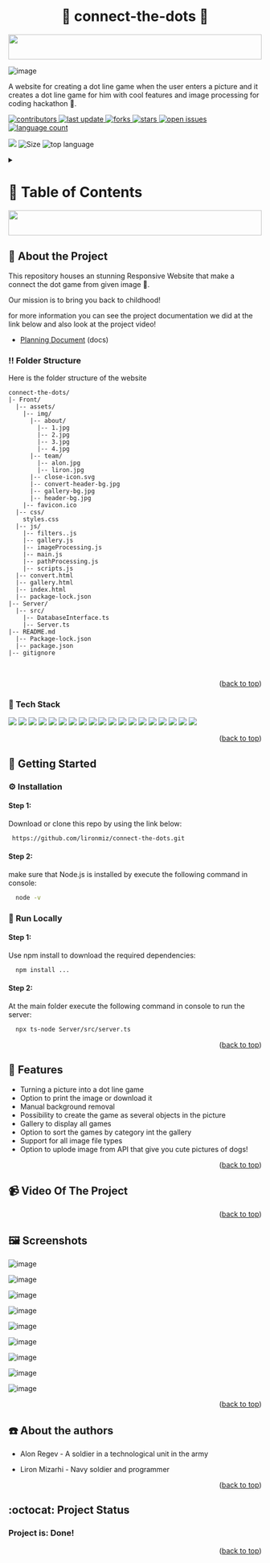 <a name="readme-top"></a>
<h1 align="center"> 👾 connect-the-dots 👾 </h1>

<img src="https://i.imgur.com/dBaSKWF.gif" height="50" width="100%">

![image](https://user-images.githubusercontent.com/91504420/218862204-9a373a89-c2ce-45d9-aff1-41d1fdc9927d.png)

<p>
A website for creating a dot line game when the user enters a picture and it creates a dot line game for him with cool features and image processing for coding hackathon 🥳.
</p>

<!-- Badges -->
<p>
  <a href="https://github.com/lironmiz/connect-the-dots/graphs/contributors">
    <img src="https://img.shields.io/github/contributors/lironmiz/connect-the-dots" alt="contributors" />
  </a>
  <a href="">
    <img src="https://img.shields.io/github/last-commit/lironmiz/connect-the-dots" alt="last update" />
  </a>
  <a href="https://github.com/lironmiz/connect-the-dots/network/members">
    <img src="https://img.shields.io/github/forks/lironmiz/connect-the-dots" alt="forks" />
  </a>
  <a href="https://github.com/lironmiz/connect-the-dots/stargazers">
    <img src="https://img.shields.io/github/stars/ladunjexa/connect-the-dots" alt="stars" />
  </a>
  <a href="https://github.com/lironmiz/connect-the-dots/issues/">
    <img src="https://img.shields.io/github/issues/lironmiz/connect-the-dots" alt="open issues" />
  </a>
  <a href="https://github.com/lironmiz/connect-the-dots/language count/">
    <img src="https://img.shields.io/github/languages/count/lironmiz/connect-the-dots" alt="language count" />
  </a>
</p>

 ![](https://img.shields.io/tokei/lines/github/lironmiz/connect-the-dots?color=blue&label=Lines%20of%20Code)
![Size](https://img.shields.io/github/repo-size/lironmiz/connect-the-dots?color=red&label=Repo%20Size%20)
 <img src="https://img.shields.io/github/languages/top/lironmiz/connect-the-dots" alt="top language" />

<!-- Table of Contents -->
<details>

<summary>

# :notebook_with_decorative_cover: Table of Contents

</summary>

- [About the Project](#star2-about-the-project)
  * [Folder Structure](#bangbang-folder-structure)
  * [Tech Stack](#robot-tech-stack)
- [Getting Started](#toolbox-getting-started)
  * [Installation](#gear-installation)
  * [Run Locally](#running-run-locally)
- [Video Of The Project](#video_camera-video-of-the-project)
- [Features](#muscle-features)
- [ScreenShots](#framed_picture-screenshots)
- [About the authors](#telephone-about-the-authors)
- [Project Status](#octocat-project-status)

</details>  

<img src="https://i.imgur.com/dBaSKWF.gif" height="50" width="100%">

<!-- About the Project -->
## :star2: About the Project

This repository houses an stunning Responsive Website that make a connect the dot game from given image 🤯.

Our mission is to bring you back to childhood!

for more information you can see the project documentation we did at the link below and also look at the project video!

- [Planning Document](https://docs.google.com/document/d/1xzy8paq7EBBskn_GaemU54gSpc9PtrlC6QMFPCwp6P8/edit?usp=sharing) (docs)

<!-- Folder Structure -->
### :bangbang: Folder Structure

Here is the folder structure of the website 
```
connect-the-dots/
|- Front/
  |-- assets/
    |-- img/
      |-- about/
        |-- 1.jpg
        |-- 2.jpg
        |-- 3.jpg
        |-- 4.jpg
      |-- team/
        |-- alon.jpg
        |-- liron.jpg
      |-- close-icon.svg
      |-- convert-header-bg.jpg
      |-- gallery-bg.jpg
      |-- header-bg.jpg
    |-- favicon.ico
  |-- css/
    styles.css
  |-- js/
    |-- filters..js
    |-- gallery.js
    |-- imageProcessing.js
    |-- main.js
    |-- pathProcessing.js
    |-- scripts.js
  |-- convert.html
  |-- gallery.html
  |-- index.html
  |-- package-lock.json
|-- Server/
  |-- src/
    |-- DatabaseInterface.ts
    |-- Server.ts
|-- README.md
  |-- Package-lock.json
  |-- package.json
|-- gitignore  
```
<br />

<p align="right">(<a href="#readme-top">back to top</a>)</p>

<!-- TechStack -->
### :robot: Tech Stack
<p>
<img src="https://img.shields.io/badge/Figma-F24E1E?style=for-the-badge&logo=figma&logoColor=white">

<img src="https://img.shields.io/badge/GitHub%20Pages-222222?style=for-the-badge&logo=GitHub%20Pages&logoColor=white">

<img src="https://img.shields.io/badge/HTML5-E34F26?style=for-the-badge&logo=html5&logoColor=white">
  
<img src="https://img.shields.io/badge/JavaScript-323330?style=for-the-badge&logo=javascript&logoColor=F7DF1E">

<img src="https://img.shields.io/badge/CSS3-1572B6?style=for-the-badge&logo=css3&logoColor=white">

<img src="https://img.shields.io/badge/VSCode-0078D4?style=for-the-badge&logo=visual%20studio%20code&logoColor=white">

<img src="https://img.shields.io/badge/Notepad++-90E59A.svg?style=for-the-badge&logo=notepad%2B%2B&logoColor=black">

<img src="https://img.shields.io/badge/lenovo%20laptop-E2231A?style=for-the-badge&logo=lenovo&logoColor=white">

<img src="https://img.shields.io/badge/Google_chrome-4285F4?style=for-the-badge&logo=Google-chrome&logoColor=white">

<img src="https://img.shields.io/badge/Codepen-000000?style=for-the-badge&logo=codepen&logoColor=white">

<img src="https://img.shields.io/badge/Windows-0078D6?style=for-the-badge&logo=windows&logoColor=white">

<img src="https://img.shields.io/badge/sqlite-%2307405e.svg?style=for-the-badge&logo=sqlite&logoColor=white">

<img src="https://img.shields.io/badge/Canva-%2300C4CC.svg?style=for-the-badge&logo=Canva&logoColor=white">
 
<img src="https://img.shields.io/badge/-Stackoverflow-FE7A16?style=for-the-badge&logo=stack-overflow&logoColor=white">

<img src="https://img.shields.io/badge/bootstrap-%23563D7C.svg?style=for-the-badge&logo=bootstrap&logoColor=white">

<img src="https://img.shields.io/badge/NPM-%23CB3837.svg?style=for-the-badge&logo=npm&logoColor=white">

<img src="https://img.shields.io/badge/node.js-6DA55F?style=for-the-badge&logo=node.js&logoColor=white">

<img src="https://img.shields.io/badge/typescript-%23007ACC.svg?style=for-the-badge&logo=typescript&logoColor=white">

<img src="https://img.shields.io/badge/git-%23F05033.svg?style=for-the-badge&logo=git&logoColor=white">

</p>

<p align="right">(<a href="#readme-top">back to top</a>)</p>

<!-- Getting Started -->
## 	:toolbox: Getting Started

<!-- Installation -->
### :gear: Installation

#### Step 1:
Download or clone this repo by using the link below:

```bash
 https://github.com/lironmiz/connect-the-dots.git
```

#### Step 2:

 make sure that Node.js is installed by execute the following command in console:

```bash
  node -v
```

<!-- Run Locally -->
### :running: Run Locally

#### Step 1:

Use npm install to download the required dependencies:

```bash
  npm install ...
```

#### Step 2:

At the main folder execute the following command in console to run the server:

```bash
  npx ts-node Server/src/server.ts
```

<p align="right">(<a href="#readme-top">back to top</a>)</p>

<!--  -->
## :muscle: Features

  + Turning a picture into a dot line game
  + Option to print the image or download it
  + Manual background removal
  + Possibility to create the game as several objects in the picture
  + Gallery to display all games
  + Option to sort the games by category int the gallery
  + Support for all image file types
  + Option to uplode image from API that give you cute pictures of dogs!
  
<p align="right">(<a href="#readme-top">back to top</a>)</p>

<!-- Video of the project -->
## :video_camera: Video Of The Project
 

<p align="right">(<a href="#readme-top">back to top</a>)</p>

<!-- Screenshots -->
## :framed_picture: Screenshots

![image](https://user-images.githubusercontent.com/91504420/218858285-72dcc6db-a8e5-4e5c-8537-003f971fd74c.png)

![image](https://user-images.githubusercontent.com/91504420/218858407-c6292808-a80f-4029-962a-3499a9d8c7f2.png)

![image](https://user-images.githubusercontent.com/91504420/218858615-832390b3-25f3-401d-ad8a-177e1907cb62.png)

![image](https://user-images.githubusercontent.com/91504420/218858683-6df6c076-8309-4ee1-9623-6386aad75f68.png)

![image](https://user-images.githubusercontent.com/91504420/218859351-3da1d357-9250-4235-94fd-2b963529a1de.png)

![image](https://user-images.githubusercontent.com/91504420/218859601-f5f2740d-0d0a-4386-916e-808a592f9432.png)

![image](https://user-images.githubusercontent.com/91504420/218861278-8cbbd58a-5109-4303-a092-217b35c02160.png)

![image](https://user-images.githubusercontent.com/91504420/218863611-34e78855-8117-4759-9862-0533a7cfdfa9.png)

![image](https://user-images.githubusercontent.com/91504420/218864426-95a70085-e680-4031-917f-a03a28074d2a.png)

<p align="right">(<a href="#readme-top">back to top</a>)</p>

<!-- About the authors -->
## :telephone: About the authors

 - Alon Regev - A soldier in a technological unit in the army
 
 - Liron Mizarhi - Navy soldier and programmer

<p align="right">(<a href="#readme-top">back to top</a>)</p>

<!-- Project status -->
## :octocat: Project Status

### Project is: Done!

<p align="right">(<a href="#readme-top">back to top</a>)</p>

